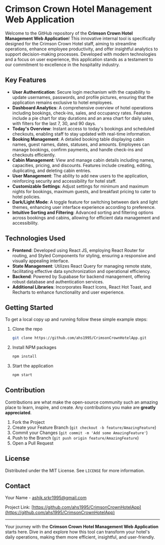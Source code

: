 # Crimson Crown Hotel Management Web Application

Welcome to the GitHub repository of the **Crimson Crown Hotel Management Web Application**! This innovative internal tool is specifically designed for the Crimson Crown Hotel staff, aiming to streamline operations, enhance employee productivity, and offer insightful analytics to support decision-making processes. Developed with modern technologies and a focus on user experience, this application stands as a testament to our commitment to excellence in the hospitality industry.

## Key Features

- **User Authentication**: Secure login mechanism with the capability to update usernames, passwords, and profile pictures, ensuring that the application remains exclusive to hotel employees.
- **Dashboard Analytics**: A comprehensive overview of hotel operations including bookings, check-ins, sales, and occupancy rates. Features include a pie chart for stay durations and an area chart for daily sales, with filters for the last 7, 30, and 90 days.
- **Today's Overview**: Instant access to today's bookings and scheduled checkouts, enabling staff to stay updated with real-time information.
- **Booking Management**: A detailed booking table displaying cabin names, guest names, dates, statuses, and amounts. Employees can manage bookings, confirm payments, and handle check-ins and checkouts efficiently.
- **Cabin Management**: View and manage cabin details including names, capacities, pricing, and discounts. Features include creating, editing, duplicating, and deleting cabin entries.
- **User Management**: The ability to add new users to the application, reinforcing security and accessibility for hotel staff.
- **Customizable Settings**: Adjust settings for minimum and maximum nights for bookings, maximum guests, and breakfast pricing to cater to hotel policies.
- **Dark/Light Mode**: A toggle feature for switching between dark and light themes, enhancing user interface experience according to preference.
- **Intuitive Sorting and Filtering**: Advanced sorting and filtering options across bookings and cabins, allowing for efficient data management and accessibility.

## Technologies Used

- **Frontend**: Developed using React JS, employing React Router for routing, and Styled Components for styling, ensuring a responsive and visually appealing interface.
- **State Management**: Utilizes React Query for managing remote state, facilitating effective data synchronization and operational efficiency.
- **Backend**: Powered by Supabase for backend management, offering robust database and authentication services.
- **Additional Libraries**: Incorporates React Icons, React Hot Toast, and Recharts to enhance functionality and user experience.

## Getting Started

To get a local copy up and running follow these simple example steps:

1. Clone the repo
   ```sh
   git clone https://github.com/ahs1995/CrimsonCrownHotelApp.git
   ```
2. Install NPM packages
   ```sh
   npm install
   ```
3. Start the application
   ```sh
   npm start
   ```

## Contribution

Contributions are what make the open-source community such an amazing place to learn, inspire, and create. Any contributions you make are **greatly appreciated**.

1. Fork the Project
2. Create your Feature Branch (`git checkout -b feature/AmazingFeature`)
3. Commit your Changes (`git commit -m 'Add some AmazingFeature'`)
4. Push to the Branch (`git push origin feature/AmazingFeature`)
5. Open a Pull Request

## License

Distributed under the MIT License. See `LICENSE` for more information.

## Contact

Your Name - [ashik.srkr1995@gmail.com](mailto:your_ashik.srkr1995@gmail.com)

Project Link: [https://github.com/ahs1995/CrimsonCrownHotelApp](https://github.com/ahs1995/CrimsonCrownHotelApp)

---

Your journey with the **Crimson Crown Hotel Management Web Application** starts here. Dive in and explore how this tool can transform your hotel's daily operations, making them more efficient, insightful, and user-friendly.
